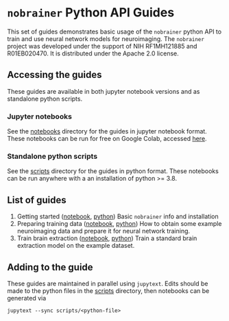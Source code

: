 # `nobrainer` Python API Guides

This set of guides demonstrates basic usage of the `nobrainer` python API to train and use neural network models for neuroimaging. The `nobrainer` project was developed under the support of NIH RF1MH121885 and R01EB020470. It is distributed under the Apache 2.0 license.

## Accessing the guides

These guides are available in both jupyter notebook versions and as standalone python scripts.

### Jupyter notebooks

See the [notebooks](notebooks) directory for the guides in jupyter notebook format. These notebooks can be run for free on Google Colab, accessed [here](https://colab.research.google.com/github/neuronets/nobrainer-book/blob/ohinds-guide-api).

### Standalone python scripts

See the [scripts](scripts) directory for the guides in python format. These notebooks can be run anywhere with a an installation of python >= 3.8.

## List of guides

1. Getting started ([notebook](notebooks/01-getting_started.ipynb), [python](scripts/01-getting_started.py))
   Basic  `nobrainer` info and installation
2. Preparing training data ([notebook](notebooks/02-preparing_training_data.ipynb), [python](scripts/02-preparing_training_data.py))
   How to obtain some example neuroimaging data and prepare it for neural network training.
3. Train brain extraction ([notebook](notebooks/03-train_brain_extraction.ipynb), [python](scripts/03-train_brain_extraction.py))
   Train a standard brain extraction model on the example dataset.

## Adding to the guide

These guides are maintained in parallel using `jupytext`. Edits should be made to the python files in the [scripts](scripts) directory, then notebooks can be generated via
```
jupytext --sync scripts/<python-file>
```
